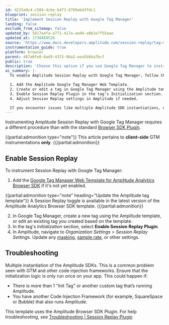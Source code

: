 ```yaml
---
id: d225a8c4-c504-4cbe-b4f3-8709ab43fdc1
blueprint: session-replay
title: 'Implement Session Replay with Google Tag Manager'
landing: false
exclude_from_sitemap: false
updated_by: 5817a4fa-a771-417a-aa94-a0b1e7f55eae
updated_at: 1730489526
source: 'https://www.docs.developers.amplitude.com/session-replay/tag-managers/google-tag-manager/'
instrumentation_guide: true
platform: browser
parent: 467a0fe0-6ad9-4375-96a2-eea5b04a7bcf
public: true
description: 'Choose this option if you use Google Tag Manager to instrument Amplitude on your site.'
ai_summary: |-
  To enable Amplitude Session Replay with Google Tag Manager, follow these steps:

  1. Add the Amplitude Google Tag Manager Web Template.
  2. Create or edit a tag in Google Tag Manager using the Amplitude template.
  3. Enable Session Replay Plugin in the tag's Initialization section.
  4. Adjust Session Replay settings in Amplitude if needed.

  If you encounter issues like multiple Amplitude SDK instantiations, ensure the initialization logic runs only once in your app. This documentation focuses on client-side GTM setups and troubleshooting potential problems with multiple SDKs.
---
```

Instrumenting Amplitude Session Replay with Google Tag Manager requires a different procedure than with the standard [Browser SDK Plugin](/docs/session-replay/session-replay-plugin). 

{{partial:admonition type="note"}}
This article pertains to **client-side** GTM instrumentations **only**.
{{/partial:admonition}}

## Enable Session Replay

To instrument Session Replay with Google Tag Manager:

1. Add the [Google Tag Manager Web Template for Amplitude Analytics Browser SDK](/docs/data/source-catalog/google-tag-manager) if it's not yet enabled.

  {{partial:admonition type="note" heading="Update the Amplitude tag template"}}
  A Session Replay toggle is available in the latest version of the Amplitude Analytics Browser SDK template.
  {{/partial:admonition}}

2. In Google Tag Manager, create a new tag using the Amplitude template, or edit an existing tag you created based on the template.
3. In the tag's *Initialization* section, select **Enable Session Replay Plugin**.
4. In Amplitude, navigate to *Organization Settings > Session Replay Settings*. Update any [masking](/docs/session-replay/session-replay-plugin#mask-on-screen-data), [sample rate](/docs/session-replay/session-replay-plugin#sampling-rate), or other settings.

## Troubleshooting

Multiple instantiation of the Amplitude SDKs. This is a common problem seen with GTM and other code injection frameworks. Ensure that the initialization logic is only run once on your app. This could happen if:

- There is more than 1 "Init Tag" or another custom tag that’s running Amplitude. 
- You have another Code Injection Framework (for example, SquareSpace or Bubble) that also runs Amplitude. 

This template uses the Amplitude Browser SDK Plugin. For help troubleshooting, see [Troubleshooting | Session Replay Plugin](/docs/session-replay/session-replay-plugin#troubleshooting)